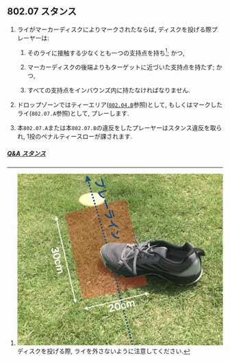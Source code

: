## 802.07 スタンス

1. ライがマーカーディスクによりマークされたならば,
ディスクを投げる際プレーヤーは:

    1. そのライに接触する少なくとも一つの支持点を持ち[^1]; かつ,

    1. マーカーディスクの後端よりもターゲットに近づいた支持点を持たず; かつ,

    1. すべての支持点をインバウンズ内に持たなければなりません.

1. ドロップゾーンではティーエリア([`802.04.B`](80204)参照)として,
もしくはマークしたライ(`802.07.A`参照)として,
プレーします.

1. 本`802.07.A`または本`802.07.B`の違反をしたプレーヤーはスタンス違反を取られ,
1投のペナルティースローが課されます.

##### [Q&A スタンス](qa-sta)


[^1]: ![ライ](assets/img/lie_stance.jpg)
ディスクを投げる際,
ライを外さないように注意してください.
